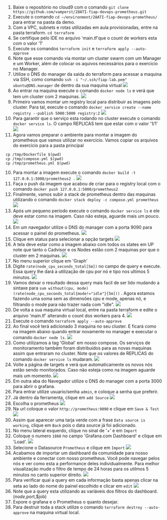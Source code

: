 1. Baixe o repositório no cloud9 com o comando `git clone https://github.com/vamperst/28ATI-fiap-devops-prometheus.git`
2. Execute o comando `cd ~/environment/28ATI-fiap-devops-prometheus/` para entrar na pasta da demo.
3. Com a VPC, subnets e rotas utilizadas em aula provisionadas, entre na pasta terraform. `cd terraform`
4. Se certifique pelo IDE no arquivo 'main.tf'que o count de workers esta com o valor '1'
5. Execute os comandos `terraform init` e `terraform apply --auto-approve`
6. Note que esse comando via montar um cluster swarm com um Manager e um Worker, além de colocar os aquivos necessários para o exercicio no Manager.
7. Utilize o DNS do manager da saida do terraform para acessar a maquina via SSH, como comando `ssh -i "~/.ssh/fiap-lab.pem" ubuntu@DNS.manager` de dentro da sua maquina virtual
   ![](img/primeiroApply.png)
8. Ao entrar na maquina execute o comando `docker node ls` e verá que tem um cluster com 2 maquinas.
   ![](img/nodels1.png)
9. Primeiro vamos montar um registry local para distribuir as imagens pelo cluster. Para tal, execute o comando `docker service create --name registry --publish 5000:5000 registry:2`
![](img/registrycreation.png)
8. Para garantir que o serviço esta rodando no cluster execute o comando `docker service ls`. O campo REPLICAS tem que estar com o valor '1/1'
![](img/servicels1.png)   
9. Agora vamos preparar o ambiente para montar a imagem do prometheus que vamos utilizar no exercício. Vamos copiar os arquivos do exercicio para a pasta principal
``` $bash
cp /tmp/Dockerfile $(pwd) 
cp /tmp/compose.yml $(pwd)
cp /tmp/prometheus.yml $(pwd)
```
10. Para montar a imagem execute o comando `docker build -t 127.0.0.1:5000/prometheus2 .`
![](img/dockerbuild.png)
11. Faça o push da imagem que acabou de criar para o registry local com o comando `docker push 127.0.0.1:5000/prometheus2` 
12. Finalmente, vamos subir a stack de prometheus dentro das maquinas utilizando o comando `docker stack deploy -c compose.yml prometheus`
![](img/stackdeploy1.png)
13. Após um pequeno periodo execute o comando `docker service ls` e ele deve estar como na imagem. Caso não esteja, aguarde mais um pouco.
![](img/servicels2.png)
14. Em um navegador utilize o DNS do manager com a porta 9090 para acessar o painel do prometheus.
![](img/promFirstAccess.png)
15. Clique em status para selecionar a opção targets
![](img/statustargets.png)
16. A tela deve estar como a imagem abaixo com todos os states em UP note que tanto o Cadvisor e os Nodes estão com 2 maquinas por que o cluster em 2 maquinas.
![](img/statusok1.png)
17. No menu superior clique em 'Graph'
18. Digite `rate(node_cpu_seconds_total[5m])` no campo de query e execute. Essa query lhe dará a utilização de cpu por nó e tipo nos ultimos 5 minutos.
![](img/qry1.png)
19. Vamos deixar o resultado dessa query mais facil de ser lido mudando a sintaxe para `sum without(cpu, mode) (rate(node_cpu_seconds_total{mode!="idle"}[5m]))` . Agora estamos fazendo uma soma sem as dimensões cpu e mode, apenas nó, e filtrando o mode para não trazer nada com "idle".
![](img/qry2.png)
20. De volta a sua maquina virtual local, entre na pasta terraform e edite o arquivo 'main.tf' alterando o count dos workers para 4.
![](img/countedit.png)
21. Execute o comando `terraform apply --auto-approve`
22. Ao final você terá adicionado 3 maquina no seu cluster. E ficará como na imagem abaixo quando entrar novamente no manager e executar o comando `docker node ls`.
![](img/nodels2.png)
23. Como utilizamos a tag 'Global' em nosso compose. Os serviços de monitoramento também foram distribuidos para as novas maquinas assim que entraram no cluster. Note que os valores de REPLICAS do comando `docker service ls` mudaram.
![](img/servicels3.png)
24. Volte a página de targets e verá que automaticamente os novos nós estão sendo monitorados. Caso não esteja como na imagem aguarde mais um momento.
![](img/statustargets2.png)
25. Em outra aba do Navegador utilize o DNS do manager com a porta 3000 para abrir o grafana.
26. Para entrar utilize usuario/senha `admin`, e coloque a senha que preferir.
27. Já dentro da ferramenta, clique em `add Source`
![](img/addsource.png)
28. Escolha o prometheus
![](img/promChoose.png)
29. Na url coloque o valor `http://prometheus:9090` e clique em `Save & Test`
![](img/addsource2.png)
30. Assim que aparecer uma tarja verde com a frase `Data source is working`, clique em `Back` pois o data source já foi adicionado.
31. No menu lateral esquerdo, clique no sinal de '+' e em `Import`
32. Coloque o numero `1860` no campo 'Grafana.com Dashboard' e clique em 'Load'.
![](img/import1.png)
33. Selecione o Datasource `Prometheus` e clique em `Import`
![](img/import2.png)
34. Acabamos de importar um dashboard da comunidade para nosso ambiente e conectar com nosso prometheus.
Você pode navegar pelos nós e ver como esta a performance deles individualmente. Para melhor visualização mude o filtro de tempo de 24 horas para os utilmos 5 minutos no canto superior direito.
![](img/dash1.png)
35. Para verificar qual a query em cada informação basta apenas clicar na seta ao lado do nome do painel escolhido e clicar em `edit`
![](img/dashedit1.png)
36. Note que a query esta utilizando as variáveis dos filtros do dashboard. ($node,$port,$job)
37. Expore o grafana e o Prometheus o quanto desejar.
38. Para destruir toda a stack utilize o comando `terraform destroy --auto-approve` na maquina virtual local.



